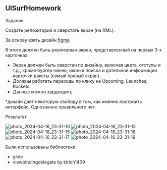 ## UISurfHomework

Задание


Создать репозиторий и сверстать экран (на XML). 

За основу взять дизайн [figma](https://www.figma.com/file/P05TO7begCxTbsHg8cJxkH/SpaceX-App-UI?type=design&node-id=0-1&mode=design&t=nQWOGGpvrswyOHba-0)

В итоге должен быть реализован экран, представленный на первых 3-х карточках. 

* Экран должен быть сверстан по дизайну, включая цвета, отступы и т.д., кроме бургер-меню, иконки поиска и дательной информации карточки ракеты (самый правый экран). 
* Должны работать переходы по клику на Upcoming, Launches, Rockets.
* Данные можно хардкодить.

 *дизайн дает некоторую свободу в том, как именно построить интерфейс. Однозначно правильного нет.

 Результат

![photo_2024-04-16_23-31-10](https://github.com/N1oH0my/UISurfHomework/assets/123839526/44801f10-1d6f-44af-be65-a0b093980bbc)
![photo_2024-04-16_23-31-13](https://github.com/N1oH0my/UISurfHomework/assets/123839526/7a715bc4-431e-4b02-be31-07b61c41a6ac)
![photo_2024-04-16_23-31-15](https://github.com/N1oH0my/UISurfHomework/assets/123839526/851c8a56-d8dc-4b66-bcfc-ade9b012b4da)
![photo_2024-04-16_23-31-16](https://github.com/N1oH0my/UISurfHomework/assets/123839526/b55c8185-d948-402d-bb13-2642b026cc1c)
![photo_2024-04-16_23-31-17](https://github.com/N1oH0my/UISurfHomework/assets/123839526/eadf0345-c34f-4e40-b19f-b877ba3a5e27)
![photo_2024-04-16_23-31-19](https://github.com/N1oH0my/UISurfHomework/assets/123839526/f004cab9-4229-4290-9652-6262e743907a)


Были использованы библиотеки:

* glide
* viewbindingdelegate by kirich1409
